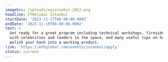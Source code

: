 ```yaml
---
imageSrc: /uploads/egistanbul-2023.png
headline: ETHGlobal Istanbul
startDate: '2023-11-17T08:00:00.000Z'
endDate: '2023-11-19T08:00:00.000Z'
text: >
  Get ready for a great program including technical workshops, fireside chats
  with celebrities and leaders in the space, and many useful tips on how to
  polish your hack into a working product.
link: 'https://ethglobal.com/events/istanbul/apply'
status: current
---
```









